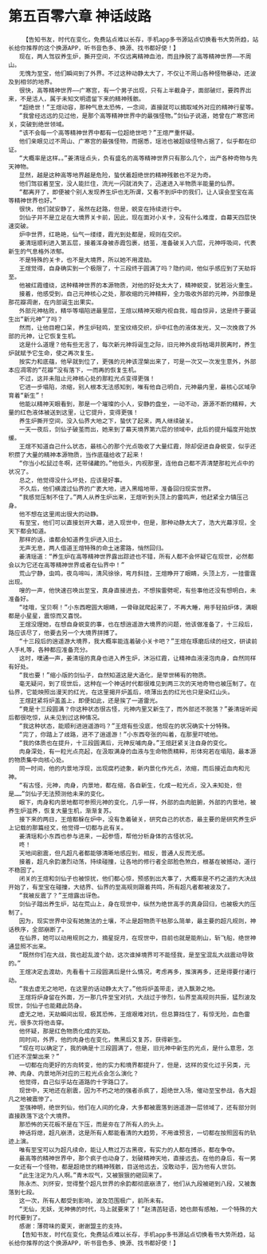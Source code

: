 # 第五百零六章 神话歧路
        【告知书友，时代在变化，免费站点难以长存，手机app多书源站点切换看书大势所趋，站长给你推荐的这个换源APP，听书音色多、换源、找书都好使！】
       现在，两人驾驭养生炉，撕开空间，不仅远离精神血池，而且挣脱了高等精神世界——不周山。
       无愧为至宝，他们瞬间到了外界。不过这种动静太大了，不仅让不周山各种怪物暴动，还波及到相邻的地界。
       很快，高等精神世界——广寒宫，有一个男子出现，只有上半截身子，面部破烂，要跨界出来，不是活人，属于未知文明遗留下来的精神残骸。
       “超绝世！”王煊动容，那种气息太恐怖，一念间，直接就可以摘取域外对应的精神行星等。
       “我曾经远远的见过他，是那个高等精神世界中的最强怪物。”剑仙子说道，她曾在广寒宫闭关，突破到绝世领域。
       “该不会每一个高等精神世界中都有一位超绝世吧？”王煊严重怀疑。
       他们亲眼见过不周山、广寒宫的最强怪物，而据悉，瑶池也被超级怪物占据了，似乎都在印证。
       “大概率是这样。。”姜清瑶点头，负有盛名的高等精神世界只有那么几个，出产各种奇物与先天神物。
       显然，越是这种高等地界越是危险，蛰伏着超绝世的精神残骸也不足为奇。
       他们驾驭着至宝，没人能拦住，流光一闪就消失了，迅速进入半物质半能量的仙界。
       “都离开了，即便被个别人发现养生炉也无所谓，又看不到炉中的我们，让人误会至宝在高等精神世界也好。”
       很快，他们就安静了，虽然在赶路，但是，蜕变在持续进行中。
       剑仙子并不是立足在大境界关卡前，因此，现在面对小关卡，没有什么难度，自幕天四层快速突破。
       炉中世界，红艳艳，仙气一缕缕，霞光到处都是，规则在交织。
       姜清瑶顺利进入第五层，接着浑身被赤霞包裹，结茧，准备破关入六层，元神呼吸间，代表新生的气息格外浓郁。
       不是特殊的关卡，也不是大境界，所以她不用渡劫。
       王煊觉得，自身确实到一个极限了，十三段终于圆满了吗？隐约间，他似乎感应到了天劫将至。
       他被红霞缠绕，这种精神世界的本源物质，对他的好处太大了，精神蜕变，犹若浴火重生。
       接着，他感受到，自己元神核心之处，那收缩的元神精粹，全力吸收外部的元神，外部像是那花瓣凋谢，在内部诞生出果实。
       外部元神枯败，精华等塌陷进最里层，王煊以精神天眼内视自我，暗自惊异，这是终于要诞生出“新元神”了吗？
       然而，让他目瞪口呆，养生炉轻鸣，至宝纹络交织，炉中红色的液体发光，又一次挽救了外部的元神，让它恢复生机。
       这是什么道理？他有些无言了，每次新元神将诞生之际，旧元神外皮将枯竭并脱离时，养生炉就赋予它生命，使之再次复生。
       按实力和底蕴，他早就到位了，更强的元神该涅槃出来了，可是一次又一次发生意外，外部本应凋零的“花瓣”没有落下，一而再的恢复生机。
       不过，这并未阻止元神核心处的那粒光点变得更强！
       它进一步塌陷，浓缩，别人根本无法感知到，唯有他自己明白，元神最内里，最核心区域孕育着“新生”！
       他能以精神天眼看到，那是一个璀璨的小人，安静的盘坐，一动不动，源源不断的精粹，大量的红色液体被送到这里，让它提升，变得更强！
       养生炉撕开空间，没入仙界大地之下，蛰伏了起来，两人继续破关。
       一天一夜后，剑仙子破茧而出，她来到了幕天境界第六层的领域中，此后的提升幅度开始放缓。
       王煊不知道自己什么状态，最核心的那个光点吸收了大量红霞，除却促进自身蜕变，似乎还积攒了大量的精神本源物质，当作底蕴给收了起来！
       “你当小松鼠过冬啊，还带储藏的。”他低头，内视那里，连他自己都不弄清楚那粒光点中的状况了。
       总之，他觉得没什么坏处，应该是好事。
       不久后，他们横渡过仙界的广袤大地，进入黑暗地带，准备回归现实世界。
       “我感觉压制不住了。”两人从养生炉出来，王煊听到头顶上的雷鸣声，他赶紧全力镇压己身。
       他不想在这里闹出很大的动静。
       有至宝，他们可以直接划开大幕，进入现世中，但是，那种动静太大了，浩大光幕浮现，全天下都会知道。
       那样的话，谁都会知道养生炉进入旧土。
       无声无息，两人借道王煊特殊的命土迷雾路，悄然回归。
       姜清瑶道：“养生炉在高等精神世界露出踪迹也不错，所有人都不会怀疑它在现世，必然都会以为它还在高等精神世界或者在仙界中！”
       荒山宁静，虫鸣，夜鸟啼叫，清风徐徐，弯月斜挂，王煊睁开了眼睛，头顶上方，一挂雷霆出现。
       嗖的一声，他快速召唤出至宝，真身直接进去，不想挨雷劈呢，有些事他还没有想明白，未准备好。
       “哇哦，宝贝啊！”小东西瞪圆大眼睛，一骨碌就爬起来了，不再大睡，用手轻拍炉体，满眼都是小星星，震惊而又喜悦。
       王煊没理她，在想自身蜕变的事，也在想逍遥游大境界的问题，他该做准备了，十三段后，路应该尽了，他要去另一个大境界拼搏了。
       “十三段后的逍遥游大境界，我大概率能连着破小关卡吧？”王煊在琢磨后续的经文，研读前人手札等，各种都应准备充分。
       这时，噗通一声，姜清瑶的真身也进入养生炉，沐浴红霞，让精神血液浸泡肉身，自然同样有好处。
       “我也要！”缩小版的剑仙子，自然知道这是大造化，是举世稀有的物质。
       毫无疑问，到了现世后，这种在一个神话时代都很难见到两三次的天地奇物也被压制了。在仙界，它能映照出漫天的红光，在这里揭开炉盖后，喷薄出去的红光也只是染红山头。
       王煊赶紧将炉盖盖上，即便如此，还是挨了一道雷光。
       “竟是十三段圆满？你这种状态很古怪，元神内里又新生了，而外部还不脱落？”姜清瑶听闻后都很吃惊，从未见到过这种情况。
       “我这种状态，能顺利进逍遥游吗？”王煊有些没底，他现在的状况确实十分特殊。
       “完了，你踏上了歧路，进不了逍遥游！”小东西夸张的叫着，在那里吓唬他。
       “我的体质也在提升，十三段圆满后，元神反哺肉身。”王煊赶紧关注自身的变化。
       肉身深处，有一粒光点亮起，在汲取满身的血液与生命物质精粹，形体宛若在塌陷，最本源的物质集中向核心处。
       同一时间，他的内景地浮现，出现腐朽迹象，新内景化作光点，浓缩，而后接近血肉和元神。
       “有古怪，元神，肉身，内景地，都在缩，各自新生，化成一粒光点，没入未知处，但是……”剑仙子无法预测他未来的变化。
       眼下，肉身和内景地都可参照元神的变化，几乎一样，外部的血肉脏腑，外部的内景地，被养生炉滋养，恢复大量生机，渐渐复苏。
       接下来的两日，王煊都躲在炉中，没有急着破关，研究自己的状态，最主要的是研究养生炉上记载的那篇经文，他觉得一切都与此有关。
       姜清瑶和小东西也参与进来，一起参悟，帮他分析身体的古怪状况。
       咚！
       天地间剧震，但凡超凡者都能够清晰地感应到，相反，普通人反而无感。
       接着，超凡余韵激烈动荡，持续碰撞，让各地的修行者全部脸色煞白，根基在被撼动，道行不稳固了。
       闭关的王煊和剑仙子也被惊扰，他们都心惊，预感到出大事了，大概率是不朽之道的大决战开始了，有至宝在碰撞，大结界、仙界的至高规则跟着共鸣，所有超凡者都被波及了。
       “我被反震了？”王煊露出讶色。
       剑仙子踏出养生炉，站在荒山上，身在现世中，纵然为绝世高手的真身回归，也被极大的压制了。
       因为，现实世界中没有她施法的土壤，不止是超物质干枯那么简单，最主要的超凡规则，神话秩序，全部崩断了。
       在仙界，她可以动用规则之力，摘星捉月，在现世中，目前也就是能削山，斩飞船，绝世神通显照不出来。
       “既然你们在大战，我也趁乱渡个劫，这次谁掉境界可不能怪我，是至宝混乱大战震动导致的。”
       王煊决定去渡劫，先看看十三段圆满后是什么情况，考虑再多，推演再多，还是得要付诸行动。
       “我去虚无之地吧，在这里的话动静太大了。”他将炉盖带走，进入飘渺之地。
       王煊将炉身留在外面，万一那几件至宝对抗，大战过于惨烈，仙界至高规则共振，猛烈波及现世，剑仙子也能藉此防身。
       虚无之地，天劫瞬间出现，极其恐怖，王煊艰难对抗，但总算挡住了，有惊无险，血色雷光，很多次将他击穿。
       他怀疑，那是红色物质化成的天劫。
       同时间，外界，他的肉身也在变化，焦黑后又复苏，获得新生。
       “现在可以确定了，我的确是十三段圆满了，但是，旧元神中新生的光点，是什么意思，怎们还不涅槃出来？”
       一切都在向更好的方向转变，他的实力和境界都提升了，但是，这样的变化过于另类，元神、肉身、内景地所对应的三粒光点会怎么演化？
       他觉得，自己似乎站在道路的十字路口了。
       现世中，天地还在剧震，因为不朽之地的强者杀疯了，超绝世入场，催动至宝参战，各大超凡之地被震惨了。
       至强神明，绝世列仙，他们在人间的化身，大多都被震落到逍遥游一层领域了，还有部分则直接跌落下这个大境界。
       那恐怖的天花板不是在下压，而是夯在了所有人的头上。
       神话将熄，超凡崩溃，这是所有人都能看清的大趋势，不用谁预言，一切都在按照固有的轨迹上演。
       唯有至宝可以为超凡续命，能让人熬过万古黑夜，有实力的人都在搏杀，都在争夺。
       最高等的精神世界中，那个疯子也动身了，划破精神天地，直接远去。在他的身后，有一男一女还有一个怪物，都是超绝世的精神残骸，目送他远去，没敢动手，因为他有人世剑。
       “此生注定为凡人啊。”青木叹气，又被狠狠的砸回来了。
       陈永杰、刘怀安，觉得整个超凡世界的余韵都彻底崩溃了，他们从九段被砸到八段，又被轰落到七段。
       这一次，所有人都受到影响，波及范围极广，前所未有。
       “无仙，无妖，无神佛的时代，马上就要来了！”赵清菡轻语，她也颇有感触，一个特殊的大时代要到了。
       感谢：薄荷味的夏天，谢谢盟主的支持。
       【告知书友，时代在变化，免费站点难以长存，手机app多书源站点切换看书大势所趋，站长给你推荐的这个换源APP，听书音色多、换源、找书都好使！】